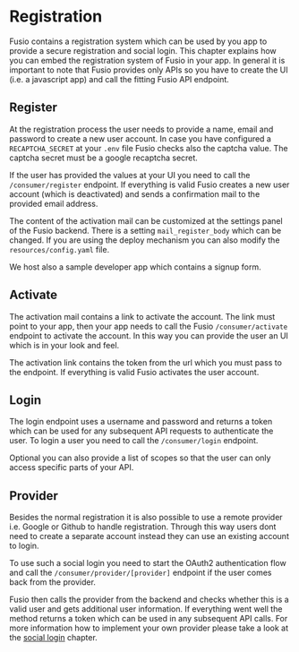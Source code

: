 
# Registration

Fusio contains a registration system which can be used by you app to provide a secure registration and social login.
This chapter explains how you can embed the registration system of Fusio in your app. In general it is important to note
that Fusio provides only APIs so you have to create the UI (i.e. a javascript app) and call the fitting Fusio API
endpoint.

## Register

At the registration process the user needs to provide a name, email and password to create a new user account. In case
you have configured a `RECAPTCHA_SECRET` at your `.env` file Fusio checks also the captcha value. The captcha secret
must be a google recaptcha secret.

If the user has provided the values at your UI you need to call the `/consumer/register` endpoint. If everything is
valid Fusio creates a new user account (which is deactivated) and sends a confirmation mail to the provided email
address.

The content of the activation mail can be customized at the settings panel of the Fusio backend. There is a setting
`mail_register_body` which can be changed. If you are using the deploy mechanism you can also modify the
`resources/config.yaml` file.

We host also a sample developer app which contains a signup form.

## Activate

The activation mail contains a link to activate the account. The link must point to your app, then your app needs to
call the Fusio `/consumer/activate` endpoint to activate the account. In this way you can provide the user an UI which
is in your look and feel.

The activation link contains the token from the url which you must pass to the endpoint. If everything is valid Fusio
activates the user account.

## Login

The login endpoint uses a username and password and returns a token which can be used for any subsequent API requests to
authenticate the user. To login a user you need to call the `/consumer/login` endpoint.

Optional you can also provide a list of scopes so that the user can only access specific parts of your API.

## Provider

Besides the normal registration it is also possible to use a remote provider i.e. Google or Github to handle
registration. Through this way users dont need to create a separate account instead they can use an existing account to
login.

To use such a social login you need to start the OAuth2 authentication flow and call the `/consumer/provider/[provider]`
endpoint if the user comes back from the provider.

Fusio then calls the provider from the backend and checks whether this is a valid user and gets additional user
information. If everything went well the method returns a token which can be used in any subsequent API calls. For more
information how to implement your own provider please take a look at the [social login](social_login) chapter.


